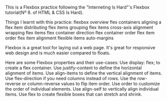 This is a Flexbox practice following the "Interneting Is Hard"'s Flexbox tutorial(Nº 8. of HTML & CSS Is Hard).

Things I learnt with  this practice:
    flexbox overview
    flex containers
    aligning a flex item
    distributing flex items
    grouping flex items
    cross-axis alignment
    wrapping flex items
    flex container direction
    flex container order
    flex item order
    flex item alignment
    flexible items
    auto-margins

Flexbox is a great tool for laying out a web page. It's great for responsive web design and is much easier compared to floats.

Here are some Flexbox properties and their use-cases:
    Use display: flex; to create a flex container.
    Use justify-content to define the horizontal alignment of items.
    Use align-items to define the vertical alignment of items.
    Use flex-direction if you need columns instead of rows.
    Use the row-reverse or column-reverse values to flip item order.
    Use order to customize the order of individual elements.
    Use align-self to vertically align individual items.
    Use flex to create flexible boxes that can stretch and shrink.

